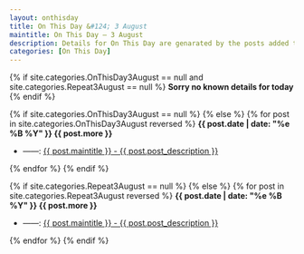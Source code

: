 ```yaml
---
layout: onthisday
title: On This Day &#124; 3 August
maintitle: On This Day — 3 August
description: Details for On This Day are genarated by the posts added to the website so the content is subject to changes/updates over time.
categories: [On This Day]
---
```


{% if site.categories.OnThisDay3August == null and site.categories.Repeat3August == null %}
<strong>Sorry no known details for today</strong>
{% endif %}

{% if site.categories.OnThisDay3August == null %}
{% else %}
{% for post in site.categories.OnThisDay3August reversed %}
<strong>{{ post.date | date: "%e %B %Y" }} {{ post.more }}</strong>
<ul>
<li> ——: <a href="{{ post.url }}">{{ post.maintitle }} - {{ post.post_description }}</a></li>
</ul>
{% endfor %}
{% endif %}

{% if site.categories.Repeat3August == null %}
{% else %}
{% for post in site.categories.Repeat3August reversed %}
<strong>{{ post.date | date: "%e %B %Y" }} {{ post.more }}</strong>
<ul>
<li> ——: <a href="{{ post.url }}">{{ post.maintitle }} - {{ post.post_description }}</a></li>
</ul>
{% endfor %}
{% endif %}
